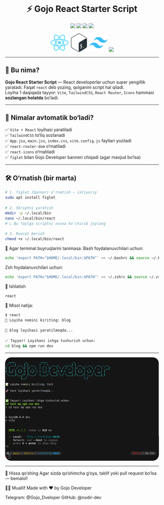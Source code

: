 <h1 align="center">⚡ Gojo React Starter Script</h1>

<p align="center">
  <img src="https://img.shields.io/badge/bash-script-green?style=for-the-badge" />
  <img src="https://img.shields.io/badge/vite-react-blue?style=for-the-badge" />
  <img src="https://img.shields.io/badge/tailwindcss-ready-blue?style=for-the-badge" />
  <img src="https://img.shields.io/badge/react-router-dom-included-purple?style=for-the-badge" />
</p>

<p align="center">
  <img src="https://raw.githubusercontent.com/devicons/devicon/master/icons/react/react-original.svg" width="60" />
  <img src="https://raw.githubusercontent.com/devicons/devicon/master/icons/bash/bash-original.svg" width="60" />
  <img src="./assets/Tailwind CSS.svg" width="60" />
  <img src="https://cdn.jsdelivr.net/gh/devicons/devicon/icons/npm/npm-original-wordmark.svg" width="60" />
</p>

---

## 🎯 Bu nima?

**Gojo React Starter Script** — React developerlar uchun super yengillik yaratadi. Faqat `react` deb yozing, qolganini script hal qiladi.  
Loyiha 1 daqiqada tayyor: `Vite`, `TailwindCSS`, `React Router`, `Icons` hammasi **sozlangan holatda** bo‘ladi.

---

## 🚀 Nimalar avtomatik bo‘ladi?

✅ `Vite + React` loyihasi yaratiladi  
✅ `TailwindCSS` to‘liq sozlanadi  
✅ `App.jsx`, `main.jsx`, `index.css`, `vite.config.js` fayllari yoziladi  
✅ `react-router-dom` o‘rnatiladi  
✅ `react-icons` o‘rnatiladi  
✅ `figlet` bilan Gojo Developer banneri chiqadi (agar mavjud bo‘lsa)

---

## 🛠️ O‘rnatish (bir marta)

```bash
# 1. figlet (banner) o‘rnatish — ixtiyoriy
sudo apt install figlet

# 2. Skriptni yaratish
mkdir -p ~/.local/bin
nano ~/.local/bin/react
# ↳ Bu faylga scriptni nusxa ko‘chirib joylang

# 3. Ruxsat berish
chmod +x ~/.local/bin/react
```


🔁 Agar terminal buyruqlarini tanimasa:
Bash foydalanuvchilari uchun:

```bash
echo 'export PATH="$HOME/.local/bin:$PATH"' >> ~/.bashrc && source ~/.bashrc```
```
Zsh foydalanuvchilari uchun:

```bash
echo 'export PATH="$HOME/.local/bin:$PATH"' >> ~/.zshrc && source ~/.zshrc
```
🚨 Ishlatish
```bash
react
```
🧾 Misol natija:
```bash
$ react
📝 Loyiha nomini kiriting: blog

🚀 blog loyihasi yaratilmoqda...

✅ Tayyor! Loyihani ishga tushurish uchun:
cd blog && npm run dev
```
_______________________________________________________

<img src="./assets/github.png" alt="Loyiha Ishlash jarayoni" width="900" style="border-radius: 20px;" />

_______________________________________________________

🤝 Hissa qo‘shing
Agar sizda qo‘shimcha g‘oya, taklif yoki pull request bo‘lsa — bemalol!

👨‍💻 Muallif
Made with ❤️ by Gojo Developer

Telegram: @Gojo_Dveloper
GitHub: @nodir-dev


